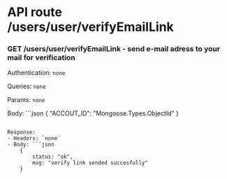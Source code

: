 # API route /users/user/verifyEmailLink

### GET /users/user/verifyEmailLink - send e-mail adress to your mail for verification

Authentication: `none`

Queries: `none`

Params: `none`

Body: ```json
{
	"ACCOUT_ID": "Mongoose.Types.ObjectId"
}
```

Response: 
- Headers: `none`
- Body: ```json
	{
		status: "ok", 
		msg: "verify link sended succesfully"
	}
```